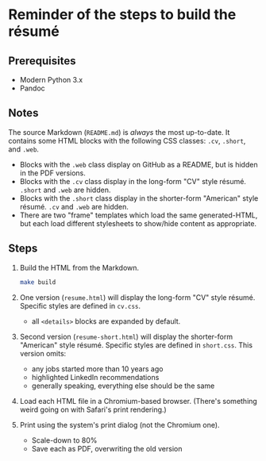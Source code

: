 # Reminder of the steps to build the résumé

## Prerequisites

* Modern Python 3.x
* Pandoc

## Notes

The source Markdown (`README.md`) is _always_ the most up-to-date. It contains some HTML blocks with the following CSS classes: `.cv`, `.short`, and `.web`.

* Blocks with the `.web` class display on GitHub as a README, but is hidden in the PDF versions.
* Blocks with the `.cv` class display in the long-form "CV" style résumé. `.short` and `.web` are hidden.
* Blocks with the `.short` class display in the shorter-form "American" style résumé. `.cv` and `.web` are hidden.
* There are two "frame" templates which load the same generated-HTML, but each load different stylesheets to show/hide content as appropriate.

## Steps

1. Build the HTML from the Markdown.

    ```bash
    make build
    ```

1. One version (`resume.html`) will display the long-form "CV" style résumé. Specific styles are defined in `cv.css`.

    * all `<details>` blocks are expanded by default.

1. Second version (`resume-short.html`) will display the shorter-form "American" style résumé. Specific styles are defined in `short.css`. This version omits:

    * any jobs started more than 10 years ago
    * highlighted LinkedIn recommendations
    * generally speaking, everything else should be the same

1. Load each HTML file in a Chromium-based browser. (There's something weird going on with Safari's print rendering.)

1. Print using the system's print dialog (not the Chromium one).

    * Scale-down to 80%
    * Save each as PDF, overwriting the old version
